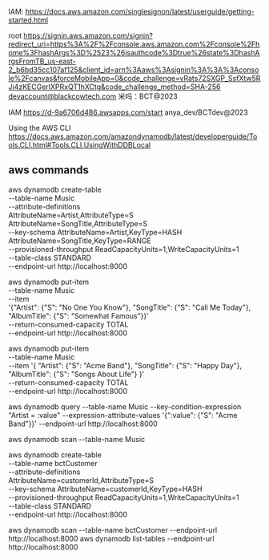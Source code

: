 
IAM: https://docs.aws.amazon.com/singlesignon/latest/userguide/getting-started.html

root
https://signin.aws.amazon.com/signin?redirect_uri=https%3A%2F%2Fconsole.aws.amazon.com%2Fconsole%2Fhome%3FhashArgs%3D%2523%26isauthcode%3Dtrue%26state%3DhashArgsFromTB_us-east-2_b6bd35cc107af125&client_id=arn%3Aaws%3Asignin%3A%3A%3Aconsole%2Fcanvas&forceMobileApp=0&code_challenge=vRats72SXGP_SsfXtw5RJi4zKECGerIXPRxQT1hXCtg&code_challenge_method=SHA-256
devaccount@blackcowtech.com
米吗：BCT@2023

IAM
https://d-9a6706d486.awsapps.com/start
anya_dev/BCTdev@2023

Using the AWS CLI
https://docs.aws.amazon.com/amazondynamodb/latest/developerguide/Tools.CLI.html#Tools.CLI.UsingWithDDBLocal

## aws commands


aws dynamodb create-table \
--table-name Music \
--attribute-definitions \
AttributeName=Artist,AttributeType=S \
AttributeName=SongTitle,AttributeType=S \
--key-schema AttributeName=Artist,KeyType=HASH AttributeName=SongTitle,KeyType=RANGE \
--provisioned-throughput ReadCapacityUnits=1,WriteCapacityUnits=1 \
--table-class STANDARD \
--endpoint-url http://localhost:8000


aws dynamodb put-item \
--table-name Music \
--item \
'{"Artist": {"S": "No One You Know"}, "SongTitle": {"S": "Call Me Today"}, "AlbumTitle": {"S": "Somewhat Famous"}}' \
--return-consumed-capacity TOTAL  \
--endpoint-url http://localhost:8000

aws dynamodb put-item \
--table-name Music \
--item '{
"Artist": {"S": "Acme Band"},
"SongTitle": {"S": "Happy Day"},
"AlbumTitle": {"S": "Songs About Life"} }' \
--return-consumed-capacity TOTAL \
--endpoint-url http://localhost:8000

aws dynamodb query --table-name Music --key-condition-expression "Artist = :value" --expression-attribute-values '{":value": {"S": "Acme Band"}}' --endpoint-url http://localhost:8000

aws dynamodb scan --table-name Music


aws dynamodb create-table \
--table-name bctCustomer \
--attribute-definitions \
AttributeName=customerId,AttributeType=S \
--key-schema AttributeName=customerId,KeyType=HASH \
--provisioned-throughput ReadCapacityUnits=1,WriteCapacityUnits=1 \
--table-class STANDARD \
--endpoint-url http://localhost:8000

aws dynamodb scan --table-name bctCustomer --endpoint-url http://localhost:8000
aws dynamodb list-tables --endpoint-url http://localhost:8000